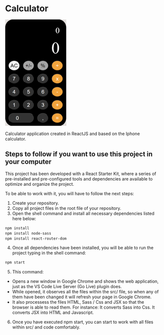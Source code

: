 # Calculator

<img src="./src/images/calculator.PNG" alt="calculator" width="200" >

Calculator application created in ReactJS and based on the Iphone calculator.

## Steps to follow if you want to use this project in your computer

This project has been developed with a React Starter Kit, where a series of pre-installed and pre-configured tools and dependencies are available to optimize and organize the project.

To be able to work with it, you will have to follow the next steps:

1. Create your repository.
2. Copy all project files in the root file of your repository.
3. Open the shell command and install all necessary dependencies listed here below:

```bash
npm install
npm install node-sass
npm install react-router-dom
```

4. Once all dependencies have been installed, you will be able to run the project typing in the shell command:

```bash
npm start
```

5. This command:

- Opens a new window in Google Chrome and shows the web application, just as the VS Code Live Server (Go Live) plugin does.
- While opened, it observes all the files within the src/ file, so when any of them have been changed it will refresh your page in Google Chrome.
- It also processess the files HTML, Sass / Css and JSX so that the browser is able to read them. For instance:
  It converts Sass into Css.
  It converts JSX into HTML and Javascript.

6. Once you have executed npm start, you can start to work with all files within src/ and code comfortably.
